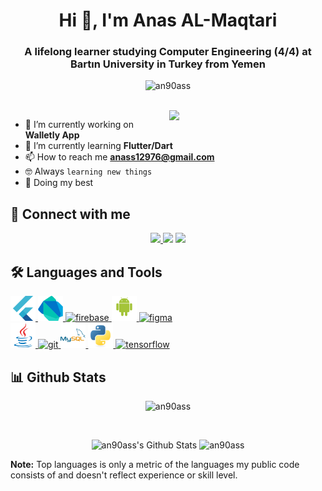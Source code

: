 <h1 align="center">Hi 👋, I'm Anas AL-Maqtari</h1>
<h3 align="center">A lifelong learner studying Computer Engineering (4/4) at Bartın University in Turkey from Yemen</h3> 

 


<p align="center">
 <img src="https://komarev.com/ghpvc/?username=an90ass&label=Profile%20views&color=0e75b6&style=flat" alt="an90ass" />
 
 

</p>

<br>
<img align="right" src="https://user-images.githubusercontent.com/63050133/156676671-d5b2e362-97d4-4404-9447-dd71ddfea82f.gif" width = 250px/>

- 🔭 I’m currently working on **Walletly App**
- 🌱 I’m currently learning **Flutter/Dart**
-   📫 How to reach me **anass12976@gmail.com**
- :nerd_face: Always `learning new things`
- 🐼 Doing my best 
## 📩 Connect with me
<p align="center">
<a href="mailto:anass12976@gmail.com" title="Gmail">
  <img src="https://img.shields.io/badge/gmail-%23F05033.svg?style=for-the-badge&logo=gmail&logoColor=white"/>
</a><a href="https:https://tr-tr.facebook.com/" title="Facebook"><img src="https://img.shields.io/badge/Facebook-%231877F2.svg?style=for-the-badge&logo=Facebook&logoColor=white"/></a>
    <a href="https://www.linkedin.com/in/anas-a-12815124b/" title="LinkedIn"><img src="https://img.shields.io/badge/linkedin-%230077B5.svg?style=for-the-badge&logo=linkedin&logoColor=white"/></a>  
</p>



## 🛠 Languages and Tools
<p align="left">
  <a href="https://flutter.dev" target="_blank" rel="noreferrer"> 
    <img src="https://raw.githubusercontent.com/devicons/devicon/master/icons/flutter/flutter-original.svg" alt="flutter" width="40" height="40"/> 
  </a>
  <a href="https://dart.dev" target="_blank" rel="noreferrer"> 
    <img src="https://raw.githubusercontent.com/devicons/devicon/master/icons/dart/dart-original.svg" alt="dart" width="40" height="40"/> 
  </a>
  <a href="https://firebase.google.com/" target="_blank" rel="noreferrer"> 
    <img src="https://www.vectorlogo.zone/logos/firebase/firebase-icon.svg" alt="firebase" width="40" height="40"/> 
  </a>
  <a href="https://developer.android.com" target="_blank" rel="noreferrer"> 
    <img src="https://raw.githubusercontent.com/devicons/devicon/master/icons/android/android-original-wordmark.svg" alt="android" width="40" height="40"/> 
  </a>
  <a href="https://www.figma.com/" target="_blank" rel="noreferrer"> 
    <img src="https://www.vectorlogo.zone/logos/figma/figma-icon.svg" alt="figma" width="40" height="40"/> 
  </a>
  <br>
  <a href="https://www.java.com" target="_blank" rel="noreferrer"> 
    <img src="https://raw.githubusercontent.com/devicons/devicon/master/icons/java/java-original.svg" alt="JAVA" width="40" height="40"/> 
  </a>
  <a href="https://git-scm.com/" target="_blank" rel="noreferrer"> 
    <img src="https://www.vectorlogo.zone/logos/git-scm/git-scm-icon.svg" alt="git" width="40" height="40"/> 
  </a>
  <a href="https://www.mysql.com/" target="_blank" rel="noreferrer"> 
    <img src="https://raw.githubusercontent.com/devicons/devicon/master/icons/mysql/mysql-original-wordmark.svg" alt="mysql" width="40" height="40"/> 
  </a>
  <a href="https://www.python.org" target="_blank" rel="noreferrer"> 
    <img src="https://raw.githubusercontent.com/devicons/devicon/master/icons/python/python-original.svg" alt="python" width="40" height="40"/> 
  </a>
  <a href="https://www.tensorflow.org" target="_blank" rel="noreferrer"> 
    <img src="https://www.vectorlogo.zone/logos/tensorflow/tensorflow-icon.svg" alt="tensorflow" width="40" height="40"/> 
  </a>
</p>




## 📊 Github Stats
<p align="center"><img src="https://github-readme-streak-stats.herokuapp.com/?user=an90ass&theme=tokyonight_duo" alt="an90ass" /></p>
  <br/>
  <p align="center">
	    <img alt="an90ass's Github Stats" src="https://github-readme-stats.vercel.app/api?username=an90ass&show_icons=true&count_private=true&locale=en&theme=tokyonight&layout=compact" height="230px"/></a>
	  <img src="https://github-readme-stats.vercel.app/api/top-langs?username=an90ass&langs_count=10&show_icons=true&locale=en&theme=tokyonight" alt="an90ass" height="230px"/>
<br/>

  <b>Note:</b> Top languages is only a metric of the languages my public code consists of and doesn't reflect experience or skill level.
  </p>



